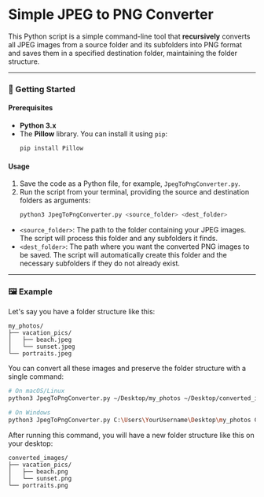 # Simple JPEG to PNG Converter

This Python script is a simple command-line tool that **recursively** converts all JPEG images from a source folder and its subfolders into PNG format and saves them in a specified destination folder, maintaining the folder structure.

---

### 🚀 Getting Started

#### Prerequisites

* **Python 3.x**
* The **Pillow** library. You can install it using `pip`:
    ```bash
    pip install Pillow
    ```

#### Usage

1.  Save the code as a Python file, for example, `JpegToPngConverter.py`.
2.  Run the script from your terminal, providing the source and destination folders as arguments:
    ```bash
    python3 JpegToPngConverter.py <source_folder> <dest_folder>
    ```

* `<source_folder>`: The path to the folder containing your JPEG images. The script will process this folder and any subfolders it finds.
* `<dest_folder>`: The path where you want the converted PNG images to be saved. The script will automatically create this folder and the necessary subfolders if they do not already exist.

---

### 🖼️ Example

Let's say you have a folder structure like this:
```
my_photos/
├── vacation_pics/
│   ├── beach.jpeg
│   └── sunset.jpeg
└── portraits.jpeg
 ```
You can convert all these images and preserve the folder structure with a single command:
```bash
# On macOS/Linux
python3 JpegToPngConverter.py ~/Desktop/my_photos ~/Desktop/converted_images

# On Windows
python3 JpegToPngConverter.py C:\Users\YourUsername\Desktop\my_photos C:\Users\YourUsername\Desktop\converted_images
 ```

After running this command, you will have a new folder structure like this on your desktop:
 ```
converted_images/
├── vacation_pics/
│   ├── beach.png
│   └── sunset.png
└── portraits.png
 ```
